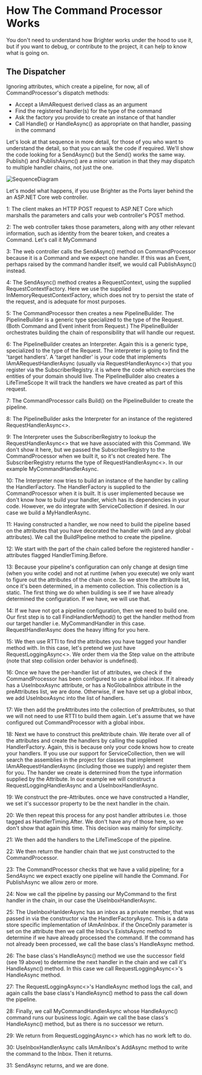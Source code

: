 # How The Command Processor Works

You don\'t need to understand how Brighter works under the hood to use it, but if you want to debug, or contribute to the project, it can help to know what is going on.

## The Dispatcher

Ignoring attributes, which create a pipeline, for now, all of CommandProcessor\'s dispatch methods:

-   Accept a IAmARequest derived class as an argument
-   Find the registered handler(s) for the type of the command
-   Ask the factory you provide to create an instance of that handler
-   Call Handle() or HandleAsync() as appropriate on that handler, passing in the command

Let\'s look at that sequence in more detail, for those of you who want to understand the detail, so that you can walk the code if required. We\'ll show the code looking for a SendAsync() but the Send() works the
same way. Publish() and PublishAsync() are a minor variation in that they may dispatch to multiple handler chains, not just the one.

![SequenceDiagram](_static/images/Brighter_SendAsync_Pipeline.png)

Let\'s model what happens, if you use Brighter as the Ports layer behind the an ASP.NET Core web controller.

1: The client makes an HTTP POST request to ASP.NET Core which marshalls the parameters and calls your web controller\'s POST method.

2: The web controller takes those parameters, along with any other relevant information, such as identity from the bearer token, and creates a Command. Let\'s call it MyCommand

3: The web controller calls the SendAsync() method on CommandProcessor because it is a Command and we expect one handler. If this was an Event, perhaps raised by the command handler itself, we would call
PublishAsync() instead.

4: The SendAsync() method creates a RequestContext, using the supplied RequestContextFactory. Here we use the supplied InMemoryRequestContextFactory, which does not try to persist the state of the request, and is adequate for most purposes.

5: The CommandProcessor then creates a new PipelineBuilder. The PipelineBuilder is a generic type specialized to the type of the Request. (Both Command and Event inherit from Request.) The PipelineBuilder orchestrates building the chain of responsibility that will handle our request.

6: The PipelineBuilder creates an Interpreter. Again this is a generic type, specialized to the type of the Request. The interpreter is going to find the \'target handlers\'. A \'target handler\' is your code that implements IAmARequestHandlerAsync (usually via RequestHandlerAsync\<\>) that you register via the SubscriberRegistry. it is where the code which exercises the entities of your domain should live. The PipelineBuilder also creates a LifeTimeScope It will track the handlers we have created as part of this request.

7: The CommandProcessor calls Build() on the PipelineBuilder to create the pipeline.

8: The PipelineBuilder asks the Interpreter for an instance of the registered RequestHandlerAsync\<\>.

9: The Interpreter uses the SubscriberRegistry to lookup the RequestHandlerAsync\<\> that we have associated with this Command. We don\'t show it here, but we passed the SubscriberRegistry to the
CommandProcessor when we built it, so it\'s not created here. The SubscriberRegistry returns the type of RequestHandlerAsync\<\>. In our example MyCommandHandlerAsync.

10: The Interpreter now tries to build an instance of the handler by calling the HandlerFactory. The HandlerFactory is supplied to the CommandProcessor when it is built. It is user implemented because we
don\'t know how to build your handler, which has its dependencies in your code. However, we do integrate with ServiceCollection if desired. In our case we build a MyHandlerAsync.

11: Having constructed a handler, we now need to build the pipeline based on the attributes that you have decorated the handler with (and any global attributes). We call the BuildPipeline method to create the
pipeline.

12: We start with the part of the chain called before the registered handler - attributes flagged HandlerTiming.Before.

13: Because your pipeline\'s configuration can only change at design time (when you write code) and not at runtime (when you execute) we only want to figure out the attributes of the chain once. So we store the
attribute list, once it\'s been determined, in a memento collection. This collection is a static. The first thing we do when building is see if we have already determined the configuration. If we have, we will use that.

14: If we have not got a pipeline configuration, then we need to build one. Our first step is to call FindHandlerMethod() to get the handler method from our target handler i.e. MyCommandHandler in this case. RequestHandlerAsync does the heavy lifting for you here.

15: We then use RTTI to find the attributes you have tagged your handler method with. In this case, let\'s pretend we just have RequestLoggingAsync\<\>. We order them via the Step value on the attribute (note that step collision order behavior is undefined).

16: Once we have the per-handler list of attributes, we check if the CommandProcessor has been configured to use a global inbox. If it already has a UseInboxAsync attribute, or has a NoGlobalInbox attribute in the preAttributes list, we are done. Otherwise, if we have set up a global inbox, we add UseInboxAsync into the list of handlers.

17: We then add the preAttributes into the collection of preAttributes, so that we will not need to use RTTI to build them again. Let\'s assume that we have configured out CommandProcessor with a global inbox.

18: Next we have to construct this preAttribute chain. We iterate over all of the attributes and create the handlers by calling the supplied HandlerFactory. Again, this is because only your code knows how to create your handlers. If you use our support for ServiceCollection, then we will search the assemblies in the project for classes that implement IAmARequestHandlerAsync (including those we supply) and register them for you. The hander we create is determined from the type information supplied by the Attribute. In our example we will construct a RequestLoggingHandlerAsync and a UseInboxHandlerAsync.

19: We construct the pre-Attributes. once we have constructed a Handler, we set it\'s successor property to be the next handler in the chain.

20: We then repeat this process for any post handler attributes i.e. those tagged as HandlerTiming.After. We don\'t have any of those here, so we don\'t show that again this time. This decision was mainly for
simplicity.

21: We then add the handlers to the LifeTimeScope of the pipeline.

22: We then return the handler chain that we just constructed to the CommandProcessor.

23: The CommandProcessor checks that we have a valid pipeline; for a SendAsync we expect exactly one pipeline will handle the Command. For PublishAsync we allow zero or more.

24: Now we call the pipeline by passing our MyCommand to the first handler in the chain, in our case the UseInboxHandlerAsync.

25: The UseInboxHanlderAsync has an inbox as a private member, that was passed in via the constructor via the HandlerFactoryAsync. This is a data store specific implementation of IAmAnInbox. if the OnceOnly parameter is set on the attribute then we call the Inbox\'s ExistsAsync method to determine if we have already processed the command. If the command has not already been processed, we call the base class\'s HandleAsync method.

26: The base class\'s HandleAsync() method we use the successor field (see 19 above) to determine the next handler in the chain and we call it\'s HandleAsync() method. In this case we call RequestLoggingAsync\<\>\'s HandleAsync method.

27: The RequestLoggingAsync\<\>\'s HandleAsync method logs the call, and again calls the base class\'s HandleAsync() method to pass the call down the pipeline.

28: Finally, we call MyCommandHandlerAsync whose HandleAsync() command runs our business logic. Again we call the base class\'s HandleAsync() method, but as there is no successor we return.

29: We return from RequestLoggingAsync\<\> which has no work left to do.

30: UseInboxHandlerAsync calls IAmAnIbox\'s AddAsync method to write the command to the Inbox. Then it returns.

31: SendAsync returns, and we are done.
